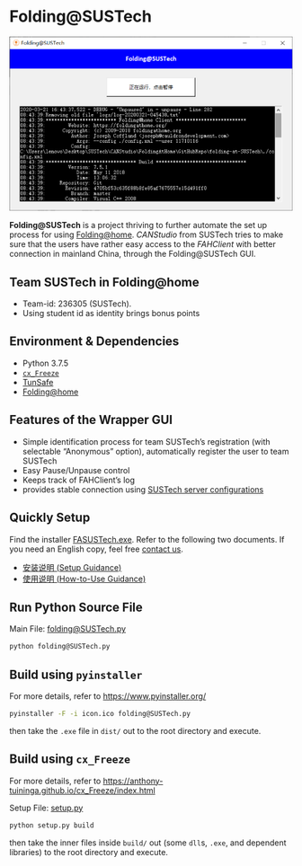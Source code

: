 # Folding@SUSTech
![GUI_face](archived/img/GUI_face.png)

**Folding@SUSTech** is a project thriving to further automate the set up process for using [Folding@home](https://foldingathome.org/). *CANStudio* from SUSTech tries to make sure that the users have rather easy access to the *FAHClient* with better connection in mainland China, through the Folding@SUSTech GUI.



## Team SUSTech in Folding@home

-   Team-id: $236305$ (SUSTech).
-   Using student id as identity brings bonus points



## Environment & Dependencies

-   Python 3.7.5
-   [`cx_Freeze`](https://anthony-tuininga.github.io/cx_Freeze/index.html)
-   [TunSafe](https://tunsafe.com/)
-   [Folding@home](https://foldingathome.org/)



## Features of the Wrapper GUI

-   Simple identification process for team SUSTech’s registration (with selectable “Anonymous” option), automatically register the user to team SUSTech
-   Easy Pause/Unpause control
-   Keeps track of FAHClient’s log
-   provides stable connection using [SUSTech server configurations](https://github.com/SUSTech-CANStudio/folding-at-SUSTech-server)



## Quickly Setup

Find the installer [FASUSTech.exe](FASUSTech.exe). Refer to the following two documents. If you need an English copy, feel free <a href="mailto:11710403@mail.sustech.edu.cn">contact us</a>.

-   [安装说明 (Setup Guidance)](安装说明.md)
-   [使用说明 (How-to-Use Guidance)](使用说明.md)



## Run Python Source File

Main File:  [folding@SUSTech.py](folding@SUSTech.py) 

```bash
python folding@SUSTech.py
```



## Build using `pyinstaller`

For more details, refer to https://www.pyinstaller.org/

```bash
pyinstaller -F -i icon.ico folding@SUSTech.py
```

then take the `.exe` file in `dist/` out to the root directory and execute.



## Build using `cx_Freeze`

For more details, refer to https://anthony-tuininga.github.io/cx_Freeze/index.html

Setup File:  [setup.py](setup.py) 

```bash
python setup.py build
```

then take the inner files inside `build/` out (some `dll`s, `.exe`, and dependent libraries) to the root directory and execute.